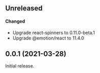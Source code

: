 
## Unreleased

#### Changed

- Upgrade react-spinners to 0.11.0-beta.1 
- Upgrade @emotion/react to 11.4.0

## 0.0.1 (2021-03-28)

Initial release.
